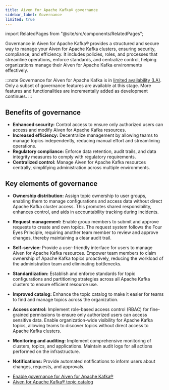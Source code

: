 ```yaml
---
title: Aiven for Apache Kafka® governance
sidebar_label: Governance
limited: true
---
```


import RelatedPages from "@site/src/components/RelatedPages";

Governance in Aiven for Apache Kafka® provides a structured and secure way to manage your Aiven for Apache Kafka clusters, ensuring security, compliance, and efficiency.
It includes policies, roles, and processes that streamline operations, enforce standards,
and centralize control, helping organizations manage their
Aiven for Apache Kafka environments effectively.

:::note
Governance for Aiven for Apache Kafka is in
[limited availability (LA)](/docs/platform/concepts/service-and-feature-releases#limited-availability-).
Only a subset of governance features are available at this stage. More features and
functionalities are incrementally added as development continues.
:::

## Benefits of governance

- **Enhanced security:** Control access to ensure only authorized users can access and
  modify Aiven for Apache Kafka resources.
- **Increased efficiency:** Decentralize management by allowing teams to manage topics
  independently, reducing manual effort and streamlining operations.
- **Regulatory compliance:** Enforce data retention, audit trails, and data integrity
  measures to comply with regulatory requirements.
- **Centralized control:** Manage Aiven for Apache Kafka resources centrally,
  simplifying administration across multiple environments.

## Key elements of governance

- **Ownership distribution:** Assign topic ownership to user groups, enabling them to
  manage configurations and access data without direct Apache Kafka cluster access.
  This promotes shared responsibility, enhances control, and aids in accountability
  tracking during incidents.

- **Request management:** Enable group members to submit and approve requests to create and
  own topics. The request system follows the Four Eyes Principle, requiring another
  team member to review and approve changes, thereby maintaining a clear audit trail.

- **Self-service:** Provide a user-friendly interface for users to manage
  Aiven for Apache Kafka resources. Empower team members to claim ownership of Apache
  Kafka topics proactively, reducing the workload of the administration team and
  eliminating bottlenecks.

- **Standardization:** Establish and enforce standards for topic configurations and
  partitioning strategies across all Apache Kafka clusters to ensure efficient resource
  use.

- **Improved catalog:** Enhance the topic catalog to make it easier for teams to find
  and manage topics across the organization.

- **Access control:** Implement role-based access control (RBAC) for fine-grained
  permissions to ensure only authorized users can access sensitive data. Enable
  organization-wide visibility for Apache Kafka topics, allowing teams to discover
  topics without direct access to Apache Kafka clusters.

- **Monitoring and auditing:** Implement comprehensive monitoring of clusters, topics,
  and applications. Maintain audit logs for all actions performed on the infrastructure.

- **Notifications:** Provide automated notifications to inform users about changes,
  requests, and approvals.

<RelatedPages/>

- [Enable governance for Aiven for Apache Kafka®](/docs/products/kafka/howto/enable-governance)
- [Aiven for Apache Kafka® topic catalog](/docs/products/kafka/concepts/topic-catalog-overview)
